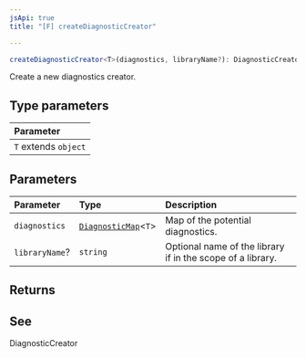 ```yaml
---
jsApi: true
title: "[F] createDiagnosticCreator"

---
```

```ts
createDiagnosticCreator<T>(diagnostics, libraryName?): DiagnosticCreator<T>
```

Create a new diagnostics creator.

## Type parameters

| Parameter |
| :------ |
| `T` extends `object` |

## Parameters

| Parameter | Type | Description |
| :------ | :------ | :------ |
| `diagnostics` | [`DiagnosticMap`](../type-aliases/DiagnosticMap.md)<`T`\> | Map of the potential diagnostics. |
| `libraryName`? | `string` | Optional name of the library if in the scope of a library. |

## Returns

## See

DiagnosticCreator
